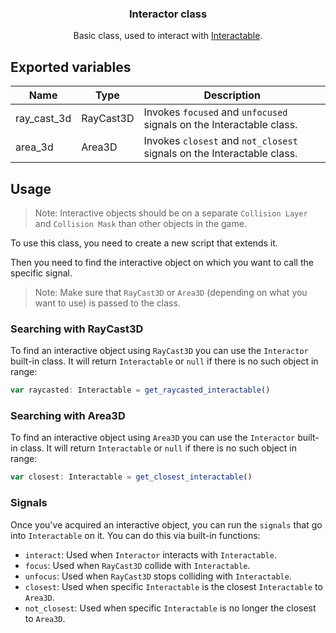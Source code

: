 <div align="center">
	<h3>Interactor class</h3>
	<p />
	<p>Basic class, used to interact with <a href="../interactable/interactable.md">Interactable</a>.</p>
</div>


## Exported variables

| Name        | Type      | Description                                                            |
| ----------- | --------- | ---------------------------------------------------------------------- |
| ray_cast_3d | RayCast3D | Invokes `focused` and `unfocused` signals on the Interactable class.   |
| area_3d     | Area3D    | Invokes `closest` and `not_closest` signals on the Interactable class. |

## Usage

> Note: Interactive objects should be on a separate `Collision Layer` and `Collision Mask` than other objects in the game.

To use this class, you need to create a new script that extends it.

Then you need to find the interactive object on which you want to call the specific signal.

> Note: Make sure that `RayCast3D` or `Area3D` (depending on what you want to use) is passed to the class.

### Searching with RayCast3D

To find an interactive object using `RayCast3D` you can use the `Interactor` built-in class. It will return `Interactable` or `null` if there is no such object in range:

```ts
var raycasted: Interactable = get_raycasted_interactable()
```

### Searching with Area3D

To find an interactive object using `Area3D` you can use the `Interactor` built-in class. It will return `Interactable` or `null` if there is no such object in range:

```ts
var closest: Interactable = get_closest_interactable()
```

### Signals

Once you've acquired an interactive object, you can run the `signals` that go into `Interactable` on it. You can do this via built-in functions:

- `interact`: Used when `Interactor` interacts with `Interactable`.
- `focus`: Used when `RayCast3D` collide with `Interactable`.
- `unfocus`: Used when `RayCast3D` stops colliding with `Interactable`.
- `closest`: Used when specific `Interactable` is the closest `Interactable` to `Area3D`.
- `not_closest`: Used when specific `Interactable` is no longer the closest to `Area3D`.
